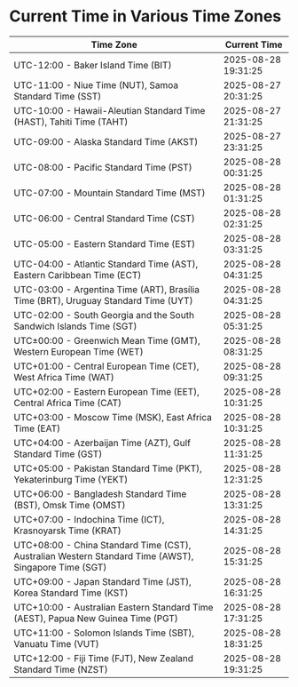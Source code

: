 # Current Time in Various Time Zones

| Time Zone | Current Time |
|-----------|--------------|
| UTC-12:00 - Baker Island Time (BIT) | 2025-08-28 19:31:25 |
| UTC-11:00 - Niue Time (NUT), Samoa Standard Time (SST) | 2025-08-27 20:31:25 |
| UTC-10:00 - Hawaii-Aleutian Standard Time (HAST), Tahiti Time (TAHT) | 2025-08-27 21:31:25 |
| UTC-09:00 - Alaska Standard Time (AKST) | 2025-08-27 23:31:25 |
| UTC-08:00 - Pacific Standard Time (PST) | 2025-08-28 00:31:25 |
| UTC-07:00 - Mountain Standard Time (MST) | 2025-08-28 01:31:25 |
| UTC-06:00 - Central Standard Time (CST) | 2025-08-28 02:31:25 |
| UTC-05:00 - Eastern Standard Time (EST) | 2025-08-28 03:31:25 |
| UTC-04:00 - Atlantic Standard Time (AST), Eastern Caribbean Time (ECT) | 2025-08-28 04:31:25 |
| UTC-03:00 - Argentina Time (ART), Brasília Time (BRT), Uruguay Standard Time (UYT) | 2025-08-28 04:31:25 |
| UTC-02:00 - South Georgia and the South Sandwich Islands Time (SGT) | 2025-08-28 05:31:25 |
| UTC±00:00 - Greenwich Mean Time (GMT), Western European Time (WET) | 2025-08-28 08:31:25 |
| UTC+01:00 - Central European Time (CET), West Africa Time (WAT) | 2025-08-28 09:31:25 |
| UTC+02:00 - Eastern European Time (EET), Central Africa Time (CAT) | 2025-08-28 10:31:25 |
| UTC+03:00 - Moscow Time (MSK), East Africa Time (EAT) | 2025-08-28 10:31:25 |
| UTC+04:00 - Azerbaijan Time (AZT), Gulf Standard Time (GST) | 2025-08-28 11:31:25 |
| UTC+05:00 - Pakistan Standard Time (PKT), Yekaterinburg Time (YEKT) | 2025-08-28 12:31:25 |
| UTC+06:00 - Bangladesh Standard Time (BST), Omsk Time (OMST) | 2025-08-28 13:31:25 |
| UTC+07:00 - Indochina Time (ICT), Krasnoyarsk Time (KRAT) | 2025-08-28 14:31:25 |
| UTC+08:00 - China Standard Time (CST), Australian Western Standard Time (AWST), Singapore Time (SGT) | 2025-08-28 15:31:25 |
| UTC+09:00 - Japan Standard Time (JST), Korea Standard Time (KST) | 2025-08-28 16:31:25 |
| UTC+10:00 - Australian Eastern Standard Time (AEST), Papua New Guinea Time (PGT) | 2025-08-28 17:31:25 |
| UTC+11:00 - Solomon Islands Time (SBT), Vanuatu Time (VUT) | 2025-08-28 18:31:25 |
| UTC+12:00 - Fiji Time (FJT), New Zealand Standard Time (NZST) | 2025-08-28 19:31:25 |
